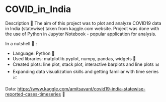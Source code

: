 # COVID_in_India
Description :page_with_curl:
The aim of this project was to plot and analyze COVID19 data in India (statewise) taken from kaggle.com website. 
Project was done with the use of Python in Jupyter Notebook - popular application for analysis.

In a nutshell :chestnut: :
- Language: Python :snake:
- Used libraries: matplotlib.pyplot, numpy, pandas, widgets :closed_book:
- Created plots: line plot, stack plot, interactive barplots and line plots :bar_chart:
- Expanding data visualization skills and getting familiar with time series :chart_with_upwards_trend:

Data: https://www.kaggle.com/amitsavant/covid19-india-statewise-reported-cases-timeseries :open_file_folder:
